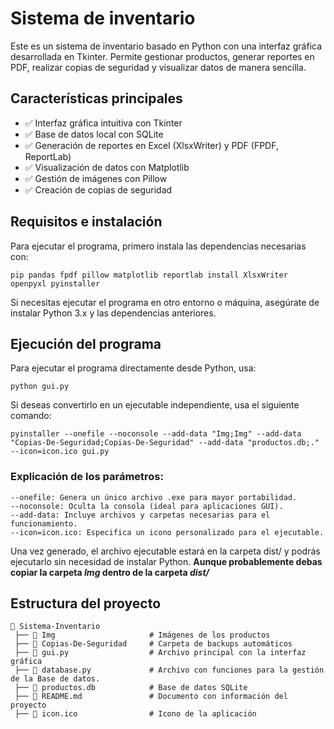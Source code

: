 
# Sistema de inventario

Este es un sistema de inventario basado en Python con una interfaz gráfica desarrollada en Tkinter. Permite gestionar productos, generar reportes en PDF, realizar copias de seguridad y visualizar datos de manera sencilla.



## Características principales
- ✅ Interfaz gráfica intuitiva con Tkinter
- ✅ Base de datos local con SQLite
- ✅ Generación de reportes en Excel (XlsxWriter) y PDF (FPDF, ReportLab)
- ✅ Visualización de datos con Matplotlib
- ✅ Gestión de imágenes con Pillow
- ✅ Creación de copias de seguridad
## Requisitos e instalación

Para ejecutar el programa, primero instala las dependencias necesarias con:

```pip pandas fpdf pillow matplotlib reportlab install XlsxWriter openpyxl pyinstaller```

Si necesitas ejecutar el programa en otro entorno o máquina, asegúrate de instalar Python 3.x y las dependencias anteriores.

## Ejecución del programa
Para ejecutar el programa directamente desde Python, usa:

```python gui.py```

Si deseas convertirlo en un ejecutable independiente, usa el siguiente comando:

```pyinstaller --onefile --noconsole --add-data "Img;Img" --add-data "Copias-De-Seguridad;Copias-De-Seguridad" --add-data "productos.db;." --icon=icon.ico gui.py```

### Explicación de los parámetros:

```
--onefile: Genera un único archivo .exe para mayor portabilidad.
--noconsole: Oculta la consola (ideal para aplicaciones GUI).
--add-data: Incluye archivos y carpetas necesarias para el funcionamiento.
--icon=icon.ico: Especifica un icono personalizado para el ejecutable.
```
Una vez generado, el archivo ejecutable estará en la carpeta dist/ y podrás ejecutarlo sin necesidad de instalar Python. **Aunque probablemente debas copiar la carpeta *Img* dentro de la carpeta *dist/***

## Estructura del proyecto

```
📂 Sistema-Inventario  
 ├── 📂 Img                     # Imágenes de los productos  
 ├── 📂 Copias-De-Seguridad     # Carpeta de backups automáticos  
 ├── 📜 gui.py                  # Archivo principal con la interfaz gráfica  
 ├── 📜 database.py             # Archivo con funciones para la gestión de la Base de datos.
 ├── 📜 productos.db            # Base de datos SQLite  
 ├── 📜 README.md               # Documento con información del proyecto  
 ├── 📜 icon.ico                # Icono de la aplicación  
 ```